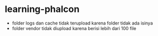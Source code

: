# learning-phalcon

- folder logs dan cache tidak terupload karena folder tidak ada isinya
- folder vendor tidak diupload karena berisi lebih dari 100 file

